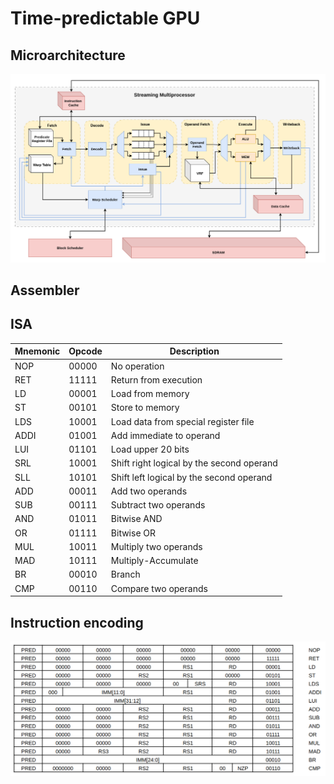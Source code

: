 # Time-predictable GPU

## Microarchitecture

![ISA](/images/SM_Overview.png)

## Assembler

## ISA

| Mnemonic | Opcode | Description                               |
|----------|--------|-------------------------------------------|
| NOP      | 00000  | No operation                              |
| RET      | 11111  | Return from execution                     |
| LD       | 00001  | Load from memory                          |
| ST       | 00101  | Store to memory                           |
| LDS      | 10001  | Load data from special register file      |
| ADDI     | 01001  | Add immediate to operand                  |
| LUI      | 01101  | Load upper 20 bits                        |
| SRL      | 10001  | Shift right logical by the second operand |
| SLL      | 10101  | Shift left logical by the second operand  |
| ADD      | 00011  | Add two operands                          |
| SUB      | 00111  | Subtract two operands                     |
| AND      | 01011  | Bitwise AND                               |
| OR       | 01111  | Bitwise OR                                |
| MUL      | 10011  | Multiply two operands                     |
| MAD      | 10111  | Multiply-Accumulate                       |
| BR       | 00010  | Branch                                    |
| CMP      | 00110  | Compare two operands                      |

## Instruction encoding

![ISA](/images/isa.png)
